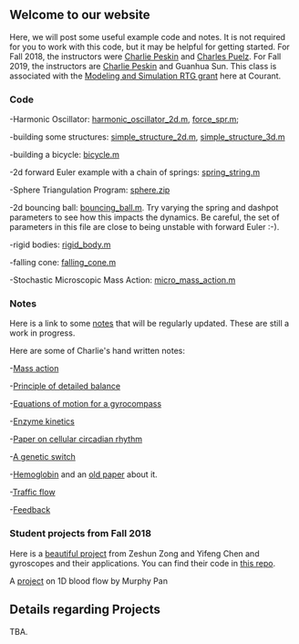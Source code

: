 ## Welcome to our website

Here, we will post some useful example code and notes.  It is not required for you to work with this code, but it may be helpful for getting started.  For Fall 2018, the instructors were [Charlie Peskin](https://www.math.nyu.edu/faculty/peskin/) and [Charles Puelz](https://cpuelz.github.io/).  For Fall 2019, the instructors are [Charlie Peskin](https://www.math.nyu.edu/faculty/peskin/) and Guanhua Sun. This class is associated with the [Modeling and Simulation RTG grant](https://math.nyu.edu/dynamic/research/pages/research-and-training-group-mathematical-modeling-and-simulation/) here at Courant.

### Code

-Harmonic Oscillator: [harmonic_oscillator_2d.m](harmonic_oscillator_2d.m), [force_spr.m](force_spr.m);

-building some structures: [simple_structure_2d.m](simple_structure_2d.m), [simple_structure_3d.m](simple_structure_3d.m)

-building a bicycle: [bicycle.m](bicycle.m)

-2d forward Euler example with a chain of springs: [spring_string.m](spring_string_2D.m)

-Sphere Triangulation Program: [sphere.zip](sphere.zip)

-2d bouncing ball: [bouncing_ball.m](bouncing_ball.m).  Try varying the spring and dashpot parameters to see how this impacts the dynamics.  Be careful, the set of parameters in this file are close to being unstable with forward Euler :-).

-rigid bodies: [rigid_body.m](rigid_body.m)

-falling cone: [falling_cone.m](falling_cone.m)

-Stochastic Microscopic Mass Action: [micro_mass_action.m](micro_mass_action.m)

### Notes

Here is a link to some [notes](notes_MATH395.pdf) that will be regularly updated.  These are still a work in progress.

Here are some of Charlie's hand written notes:

-[Mass action](mass_action.pdf)

-[Principle of detailed balance](principle_of_detailed_balance.pdf)

-[Equations of motion for a gyrocompass](gyrocompass.pdf)

-[Enzyme kinetics](enzyme_kinetics.pdf)

-[Paper on cellular circadian rhythm](WangPeskinPhysRevE.97.062416.pdf)

-[A genetic switch](genetic_switch.pdf)

-[Hemoglobin](hemeoglobin.pdf) and an [old paper](monod_wyman_changeaux_allosteric.pdf) about it.

-[Traffic flow](traffic_simulation_notes.pdf)

-[Feedback](feedback_notes.pdf)

### Student projects from Fall 2018

Here is a [beautiful project](gyroscope_Final_Paper.pdf) from Zeshun Zong and Yifeng Chen and gyroscopes and their applications.  You can find their code in [this repo](https://github.com/zeshunzong/A_series_of_experiments_based_on_gyroscope).

A [project](murphy_project.pdf) on 1D blood flow by Murphy Pan 

## Details regarding Projects

TBA.
